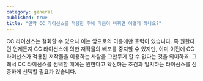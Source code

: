 ```yaml
---
category: general
published: true
title: "만약 CC 라이선스를 적용한 후에 마음이 바뀌면 어떻게 하나요?"
---
```




CC 라이선스는 철회할 수 있으나 이는 앞으로의 이용에만 효력이 있습니다. 즉 원한다면 언제든지 CC 라이선스에 의한 저작물의 배포를 중지할 수 있지만, 이미 이전에 CC 라이선스가 적용된 저작물을 이용하는 사람을 그만두게 할 수 없다는 것을 의미하죠. 그래서 CC 라이선스를 선택할 때에는 원한다고 확신하는 조건과 일치하는 라이선스를 신중하게 선택할 필요가 있습니다.
